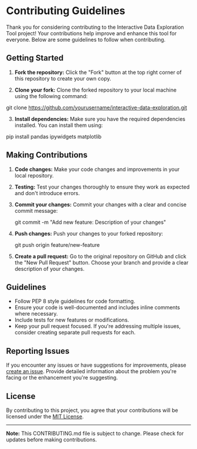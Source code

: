 # Contributing Guidelines

Thank you for considering contributing to the Interactive Data Exploration Tool project! Your contributions help improve and enhance this tool for everyone. Below are some guidelines to follow when contributing.

## Getting Started

1. **Fork the repository:** Click the "Fork" button at the top right corner of this repository to create your own copy.

2. **Clone your fork:** Clone the forked repository to your local machine using the following command:
   
git clone https://github.com/yourusername/interactive-data-exploration.git

3. **Install dependencies:** Make sure you have the required dependencies installed. You can install them using:

pip install pandas ipywidgets matplotlib

## Making Contributions

1. **Code changes:** Make your code changes and improvements in your local repository.

2. **Testing:** Test your changes thoroughly to ensure they work as expected and don't introduce errors.

3. **Commit your changes:** Commit your changes with a clear and concise commit message:

   git commit -m "Add new feature: Description of your changes"

4. **Push changes:** Push your changes to your forked repository:

   git push origin feature/new-feature


5. **Create a pull request:** Go to the original repository on GitHub and click the "New Pull Request" button. Choose your branch and provide a clear description of your changes.

## Guidelines

- Follow PEP 8 style guidelines for code formatting.
- Ensure your code is well-documented and includes inline comments where necessary.
- Include tests for new features or modifications.
- Keep your pull request focused. If you're addressing multiple issues, consider creating separate pull requests for each.

## Reporting Issues

If you encounter any issues or have suggestions for improvements, please [create an issue](https://github.com/HazimZaghlol/interactive-data-exploration/issues/new). Provide detailed information about the problem you're facing or the enhancement you're suggesting.

## License

By contributing to this project, you agree that your contributions will be licensed under the [MIT License](LICENSE).

---

**Note:** This CONTRIBUTING.md file is subject to change. Please check for updates before making contributions.

